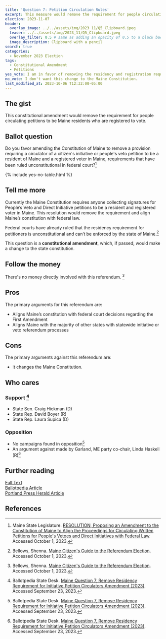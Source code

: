 ```yaml
---
title: 'Question 7: Petition Circulation Rules'
excerpt: This measure would remove the requirement for people circulating petitions to be Maine residents who are registered to vote.
election: 2023-11-07
header:
  overlay_image: ../../assets/img/2023_11/Q5_Clipboard.jpeg
  teaser: ../../assets/img/2023_11/Q5_Clipboard.jpeg
  overlay_filter: 0.5 # same as adding an opacity of 0.5 to a black background
  image_description: Clipboard with a pencil
search: true
categories:
  - November 2023 Election
tags:
  - Constitutional Amendment
  - Petitions
yes_vote: I am in favor of removing the residency and registration requirements for petition circulators from the Maine Constitution.
no_vote: I don't want this change to the Maine Constitution.
last_modified_at: 2023-10-06 T12:32:00-05:00
---
```


## The gist

This constitutional amendment would remove the requirement for people circulating petitions to be Maine residents who are registered to vote.

## Ballot question

Do you favor amending the Constitution of Maine to remove a provision requiring a circulator of a citizen's initiative or people's veto petition to be a resident of Maine and a registered voter in Maine, requirements that have been ruled unconstitutional in federal court?[^1]

{% include yes-no-table.html %}

## Tell me more

Currently the Maine Constitution requires anyone collecting signatures for People’s Veto and Direct Initiative petitions to be a resident and registered voter in Maine. This resolution would remove the requirement and align Maine’s constitution with federal law.

Federal courts have already ruled that the residency requirement for petitioners is unconstitutional and can’t be enforced by the state of Maine.[^3]

This question is a **constitutional amendment**, which, if passed, would make a change to the state constitution.

## Follow the money

There's no money directly involved with this referendum. [^3]

## Pros

The primary arguments for this referendum are:

- Aligns Maine’s constitution with federal court decisions regarding the First Amendment
- Aligns Maine with the majority of other states with statewide initiative or veto referendum processes

## Cons

The primary arguments against this referendum are:

- It changes the Maine Constitution.

## Who cares

### Support [^2]

- State Sen. Craig Hickman (D)
- State Rep. David Boyer (R)
- State Rep. Laura Supica (D)

### Opposition

- No campaigns found in opposition[^2]
- An argument against made by Garland, ME party co-chair, Linda Haskell (R)[^2]

## Further reading

[Full Text](https://legislature.maine.gov/bills/getPDF.asp?paper=SP0597&item=1&snum=131)<br>
[Ballotpedia Article](<https://ballotpedia.org/Maine_Question_7,_Remove_Residency_Requirement_for_Initiative_Petition_Circulators_Amendment_(2023)>)<br>
[Portland Press Herald Article](https://www.pressherald.com/2023/10/06/questions-5-through-8-what-you-need-to-know-about-the-proposed-constitutional-amendments/)

## References

[^1]: Maine State Legislature. [RESOLUTION, Proposing an Amendment to the Constitution of Maine to Align the Proceedings for Circulating Written Petitions for People's Vetoes and Direct Initiatives with Federal Law](https://legislature.maine.gov/bills/getPDF.asp?paper=SP0597&item=1&snum=131). Accessed October 1, 2023.
[^2]: Ballotpedia State Desk. [Maine Question 7, Remove Residency Requirement for Initiative Petition Circulators Amendment (2023)](<https://ballotpedia.org/Maine_Question_7,_Remove_Residency_Requirement_for_Initiative_Petition_Circulators_Amendment_(2023)>). Accessed September 23, 2023.
[^3]: Bellows, Shenna. [Maine Citizen's Guide to the Referendum Election](https://www.maine.gov/sos/cec/elec/upcoming/pdf/citizensguide23.pdf). Accessed October 1, 2023.
[^4]: Ohm, Rachel. [Questions 5 through 8: What you need to know about the proposed constitutional amendments](https://www.pressherald.com/2023/10/06/questions-5-through-8-what-you-need-to-know-about-the-proposed-constitutional-amendments/). Portland Press Herald. Accessed October 6, 2023.
